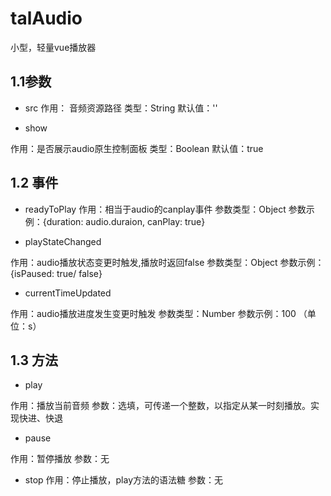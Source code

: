 # talAudio

小型，轻量vue播放器

## 1.1参数

+ src
作用： 音频资源路径
类型：String
默认值：\'\'

+ show

作用：是否展示audio原生控制面板
类型：Boolean
默认值：true

## 1.2 事件

+ readyToPlay
作用：相当于audio的canplay事件
参数类型：Object
参数示例：{duration: audio.duraion, canPlay: true}

+ playStateChanged

作用：audio播放状态变更时触发,播放时返回false
参数类型：Object
参数示例：{isPaused: true/ false}

+ currentTimeUpdated

作用：audio播放进度发生变更时触发
参数类型：Number
参数示例：100 （单位：s）

## 1.3 方法

+ play

作用：播放当前音频
参数：选填，可传递一个整数，以指定从某一时刻播放。实现快进、快退

+ pause

作用：暂停播放
参数：无

+ stop
作用：停止播放，play方法的语法糖
参数：无